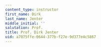 ```yaml
---
content_type: instructor
first_name: Dirk
last_name: Jenter
middle_initial: ''
salutation: Prof.
title: Prof. Dirk Jenter
uid: a7075ffe-0644-377b-f27e-9d377e4c5867
---
```

